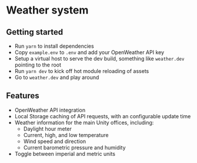 # Weather system

## Getting started
- Run `yarn` to install dependencies
- Copy `example.env` to `.env` and add your OpenWeather API key
- Setup a virtual host to serve the dev build, something like `weather.dev` pointing to the root
- Run `yarn dev` to kick off hot module reloading of assets
- Go to `weather.dev` and play around

## Features
- OpenWeather API integration
- Local Storage caching of API requests, with an configurable update time
- Weather information for the main Unity offices, including:
    - Daylight hour meter
    - Current, high, and low temperature  
    - Wind speed and direction
    - Current barometric pressure and humidity
- Toggle between imperial and metric units
